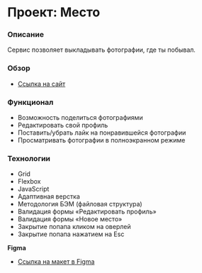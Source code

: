 # Проект: Место

### Описание

Сервис позволяет выкладывать фотографии, где ты побывал.

### Обзор

* [Ссылка на сайт](https://nas719.github.io/mesto/)

### Функционал

* Возможность поделиться фотографиями
* Редактировать свой профиль
* Поставить/убрать лайк на понравившейся фотографии
* Просматривать фотографии в полноэкранном режиме

### Технологии

* Grid
* Flexbox
* JavaScript
* Адаптивная верстка
* Методология БЭМ (файловая структура)
* Валидация формы «Редактировать профиль»
* Валидация формы «Новое место»
* Закрытие попапа кликом на оверлей
* Закрытие попапа нажатием на Esc

**Figma**

* [Ссылка на макет в Figma](https://www.figma.com/file/2cn9N9jSkmxD84oJik7xL7/JavaScript.-Sprint-4?node-id=0%3A1)


